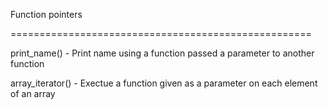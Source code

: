 Function pointers


====================================================


print_name() - Print name using a function passed a parameter to another function


array_iterator() - Exectue a function given as a parameter on each element of an array


